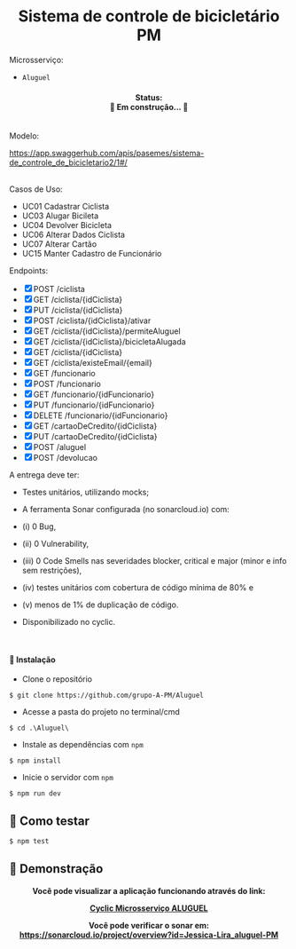 <h1 align="center">
   Sistema de controle de bicicletário PM
</h1>

Microsserviço:
- `Aluguel`

<h4 align="center"> 
	Status: <br>
	🚧  Em construção...  🚧
</h4>

<br>
Modelo:<br>

<a target="_blank">https://app.swaggerhub.com/apis/pasemes/sistema-de_controle_de_bicicletario2/1#/</a>

<br>
Casos de Uso:

- UC01 Cadastrar Ciclista
- UC03 Alugar Bicileta
- UC04 Devolver Bicicleta
- UC06 Alterar Dados Ciclista
- UC07 Alterar Cartão
- UC15 Manter Cadastro de Funcionário

Endpoints:
  <ul>
    <li><input type="checkbox" checked>POST /ciclista</li>
    <li><input type="checkbox" checked>GET /ciclista/{idCiclista}</li>
    <li><input type="checkbox" checked>PUT /ciclista/{idCiclista}</li>
    <li><input type="checkbox" checked>POST /ciclista/{idCiclista}/ativar</li>
    <li><input type="checkbox" checked>GET /ciclista/{idCiclista}/permiteAluguel</li>
    <li><input type="checkbox" checked>GET /ciclista/{idCiclista}/bicicletaAlugada</li>
    <li><input type="checkbox" checked>GET /ciclista/{idCiclista}</li>
    <li><input type="checkbox" checked>GET /ciclista/existeEmail/{email}</li>
    <li><input type="checkbox" checked>GET /funcionario</li>
    <li><input type="checkbox" checked>POST /funcionario</li>
    <li><input type="checkbox" checked>GET /funcionario/{idFuncionario}</li>
    <li><input type="checkbox" checked>PUT /funcionario/{idFuncionario}</li>
    <li><input type="checkbox" checked>DELETE /funcionario/{idFuncionario}</li>
    <li><input type="checkbox" checked>GET /cartaoDeCredito/{idCiclista}</li>
    <li><input type="checkbox" checked>PUT /cartaoDeCredito/{idCiclista}</li>
    <li><input type="checkbox" checked>POST /aluguel</li>
    <li><input type="checkbox" checked>POST /devolucao</li>
  </ul>

A entrega deve ter:

- Testes unitários, utilizando mocks;

- A ferramenta Sonar configurada (no sonarcloud.io) com: 
- (i) 0 Bug, 
- (ii) 0 Vulnerability, 
- (iii)  0 Code Smells nas severidades blocker, critical e major (minor e info sem restrições), 
- (iv) testes unitários com cobertura de código mínima de 80% e 
- (v) menos de 1% de duplicação de código. 

- Disponibilizado no cyclic.

<br>
<h4> 🔧 Instalação </h4>

- Clone o repositório 
```
$ git clone https://github.com/grupo-A-PM/Aluguel
```

- Acesse a pasta do projeto no terminal/cmd 
```
$ cd .\Aluguel\
```

- Instale as dependências com `npm`
```
$ npm install
```
- Inicie o servidor com `npm`
```
$ npm run dev
```

## 🚀 Como testar 
```
$ npm test
```
## 🚀 Demonstração

<h4 align="center">
  Você pode visualizar a aplicação funcionando através do link: <br>

  <a target="_blank">[Cyclic Microsserviço ALUGUEL](https://sore-jade-clownfish-veil.cyclic.app/helloWorld)</a>

  Você pode verificar o sonar em: <br>
https://sonarcloud.io/project/overview?id=Jessica-Lira_aluguel-PM
  
</h4>

